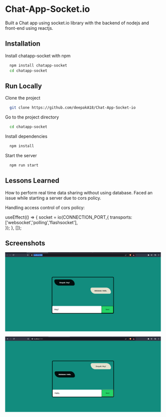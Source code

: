 
# Chat-App-Socket.io

Built a Chat app using socket.io library with the backend of nodejs and front-end using reactjs.


## Installation

Install chatapp-socket with npm

```bash
  npm install chatapp-socket
  cd chatapp-socket
```
    
## Run Locally

Clone the project

```bash
  git clone https://github.com/deepakA18/Chat-App-Socket-io
```

Go to the project directory

```bash
  cd chatapp-socket
```

Install dependencies

```bash
  npm install
```

Start the server

```bash
  npm run start
```


## Lessons Learned

How to perform real time data sharing without using database.
Faced an issue while starting a server due to cors policy.

Handling access control of cors policy:

useEffect(() => {
    socket = io(CONNECTION_PORT,{
      transports: ['websocket','polling','flashsocket'],  
    });
  }, []);



## Screenshots

![User 1](https://github.com/deepakA18/Chat-App-Socket-io/blob/main/client/screenshots/Screenshot%202023-02-22%20100145.png)

![User 2](https://github.com/deepakA18/Chat-App-Socket-io/blob/main/client/screenshots/Screenshot%202023-02-22%20100239.png)
